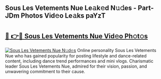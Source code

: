## Sous Les Vetements Nue Le𝚊k𝚎d N𝚞𝚍es - Part-JDm Photos Vid𝚎o Le𝚊ks paYzT

# <h2><a href="http://fb53ou.evod.top/?m=Sous+Les+Vetements+Nue">🔗 👉🔴 Sous Les Vetements Nue Vid𝚎o Ph𝚘t𝚘s</a></h2>

[![Sous Les Vetements Nue N𝚞d𝚎s](https://i.imgur.com/8V9OHl7.gif)](http://fb53ou.evod.top/?m=Sous+Les+Vetements+Nue)
Online personality Sous Les Vetements Nue who has gained popularity for posting lifestyle and dance-related content, including dance trend performances and mini vlogs. Charismatic leader Sous Les Vetements Nue, admired for their vision, passion, and unwavering commitment to their cause. 
